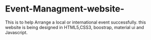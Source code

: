 # Event-Managment-website-
This is to help Arrange a local or international event successfully. 
this website is being designed in HTML5,CSS3, boostrap, material ui and Javascript. 
